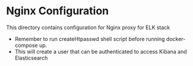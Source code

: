 # Nginx Configuration

This directory contains configuration for Nginx proxy for ELK stack
* Remember to run createHtpasswd shell script before running docker-compose up.
* This will create a user that can be authenticated to access Kibana and Elasticsearch